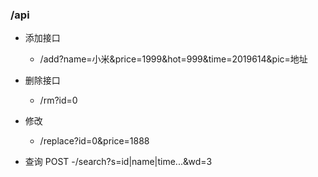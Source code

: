 ### 

### /api
- 添加接口
    - /add?name=小米&price=1999&hot=999&time=2019614&pic=地址

- 删除接口
    - /rm?id=0

- 修改
    - /replace?id=0&price=1888

- 查询 POST
    -/search?s=id|name|time...&wd=3

